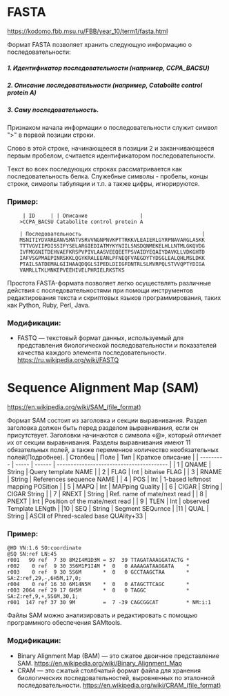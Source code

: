 # FASTA
https://kodomo.fbb.msu.ru/FBB/year_10/term1/fasta.html

Формат FASTA позволяет хранить следующую информацию о последовательности:
##### 1. Идентификатор последовательности (например, CCPA_BACSU)
##### 2. Описание последовательности (например, Catabolite control protein A)
##### 3. Саму последовательность.
#### 
Признаком начала информации о последовательности служит символ ">" в первой позиции строки.

Слово в этой строке, начинающееся в позиции 2 и заканчивающееся первым пробелом, считается идентификатором последовательности.

Тeкст во всех последующих строках рассматривается как последовательность белка. Служебные символы - пробелы, концы строки, символы табуляции и т.п. а также цифры, игнорируются.

### Пример: 
```
	 | ID     | | Описание                 |
	>CCPA_BACSU Catabolite control protein A
	
	| Последовательность                                       |
	MSNITIYDVAREANVSMATVSRVVNGNPNVKPTTRKKVLEAIERLGYRPNAVARGLASKK
	TTTVGVIIPDISSIFYSELARGIEDIATMYKYNIILSNSDQNMEKELHLLNTMLGKQVDG
	IVFMGGNITDEHVAEFKRSPVPIVLAASVEEQEETPSVAIDYEQAIYDAVKLLVDKGHTD
	IAFVSGPMAEPINRSKKLQGYKRALEEANLPFNEQFVAEGDYTYDSGLEALQHLMSLDKK
	PTAILSATDEMALGIIHAAQDQGLSIPEDLDIIGFDNTRLSLMVRPQLSTVVQPTYDIGA
	VAMRLLTKLMNKEPVEEHIVELPHRIELRKSTKS
```
Простота FASTA-формата позволяет легко осуществлять различные действия с последовательностями при помощи инструментов редактирования текста и скриптовых языков программирования, таких как Python, Ruby, Perl, Java.

### Модификации:
-	FASTQ — текстовый формат данных, используемый для представления биологической последовательности и показателей качества каждого элемента последовательности. 
https://ru.wikipedia.org/wiki/FASTQ

# Sequence Alignment Map (SAM)
https://en.wikipedia.org/wiki/SAM_(file_format)

Формат SAM состоит из заголовка и секции выравнивания. Раздел заголовка должен быть перед разделом выравнивания, если он присутствует. Заголовки начинаются с символа «@», который отличает их от секции выравнивания. Разделы выравнивания имеют 11 обязательных полей, а также переменное количество необязательных полей(Подробнее). 
| Столбец   | Поле  | Тип    |	Краткое описание                        |
| --------- | ----- | ------ | ---------------------------------------- |
| 1         | QNAME | String | Query template NAME                      | 
| 2         | FLAG  | Int    | bitwise FLAG                             |
| 3         | RNAME | String | References sequence NAME                 |
| 4         | POS   | Int    | 1-based leftmost mapping POSition        |
| 5         | MAPQ  | Int    | MAPping Quality                          |
| 6         | CIGAR | String | CIGAR String                             |
| 7         | RNEXT | String | Ref. name of mate/next read              |
| 8         | PNEXT | Int    | Position of the mate/next read           |
| 9         | TLEN  | Int    | observed Template LENgth                 |
|10         | SEQ   | String | Segment SEQurnce                         |
|11         | QUAL  | String | ASCII of Phred-scaled base QUAlity+33    |

### Пример:
```
@HD VN:1.6 SO:coordinate 
@SQ SN:ref LN:45 
r001   99 ref  7 30 8M2I4M1D3M = 37  39 TTAGATAAAGGATACTG *
r002    0 ref  9 30 3S6M1P1I4M *  0   0 AAAAGATAAGGATA    *
r003    0 ref  9 30 5S6M       *  0   0 GCCTAAGCTAA       * SA:Z:ref,29,-,6H5M,17,0;
r004    0 ref 16 30 6M14N5M    *  0   0 ATAGCTTCAGC       *
r003 2064 ref 29 17 6H5M       *  0   0 TAGGC             * SA:Z:ref,9,+,5S6M,30,1;
r001  147 ref 37 30 9M         =  7 -39 CAGCGGCAT         * NM:i:1

```
Файлы SAM можно анализировать и редактировать с помощью программного обеспечения SAMtools.

### Модификации:
-	Binary Alignment Map (BAM) — это сжатое двоичное представление SAM.
https://en.wikipedia.org/wiki/Binary_Alignment_Map
-	CRAM — это сжатый столбчатый формат файла для хранения биологических последовательностей, выровненных по эталонной последовательности.
https://en.wikipedia.org/wiki/CRAM_(file_format)
